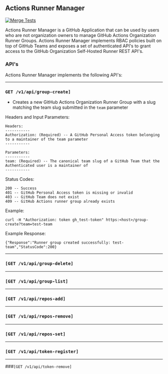 ## Actions Runner Manager

[![Merge Tests](https://github.com/lindluni/actions-runner-manager/actions/workflows/merge.yml/badge.svg)](https://github.com/lindluni/actions-runner-manager/actions/workflows/merge.yml)

Actions Runner Manager is a GitHub Application that can be used by users who are not organization owners to manage
GitHub Actions Organization Runner Groups. Actions Runner Manager implements RBAC policies built on top of GitHub 
Teams and exposes a set of authenticated API's to grant access to the GitHub Organization Self-Hosted Runner REST API's.

### API's

Actions Runner Manager implements the following API's:

---

### `GET /v1/api/group-create]`

- Creates a new GitHub Actions Organization Runner Group with a slug matching the team slug submitted in the `team` parameter

Headers and Input Parameters:
```text
Headers:
-----------
Authorization: (Required) -- A GitHub Personal Access token belonging to a maintainer of the team parameter
-----------

Parameters:
-----------
team: (Required) -- The canonical team slug of a GitHub Team that the Authenticated user is a maintainer of
-----------
```

Status Codes:
```shell
200 -- Success
401 -- GitHub Personal Access token is missing or invalid
403 -- GitHub Team does not exist
409 -- GitHub Actions runner group already exists
```

Example:
```shell
curl -H "Authorization: token gh_test-token" https:<host>/group-create?team=test-team
```

Example Response:
```shell
{"Response":"Runner group created successfully: test-team","StatusCode":200}
```

---

### `[GET /v1/api/group-delete]`

---

### `[GET /v1/api/group-list]`

---

### `[GET /v1/api/repos-add]`

---

### `[GET /v1/api/repos-remove]`

---

### `[GET /v1/api/repos-set]`

---

### `[GET /v1/api/token-register]`

---

###`[GET /v1/api/token-remove]`


